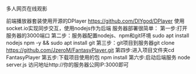 多人网页在线观影

前端播放器套装使用开源的DPlayer https://github.com/DIYgod/DPlayer
使用socket.io实现同步交互，使用nodejs作为后端
服务器部署很简单：
第一步:打开服务器的3000端口
第二步：服务器配置nodejs、npm和git环境 sudo apt install nodejs npm -y && sudo apt install git
第三步：git项目到服务器git clone https://github.com/JzeroM/FantasyPlayer.git
第四步:进入项目文件夹cd FantasyPlayer
第五步:下载项目使用的包 npm install
第六步:启动后端服务 node server.js
访问地址http://你的服务器公网IP:3000即可
